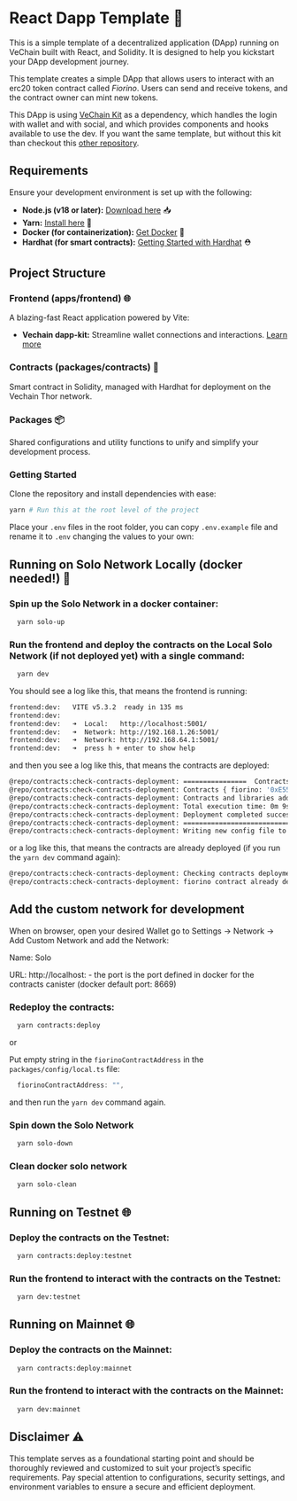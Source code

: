# React Dapp Template 🚀

This is a simple template of a decentralized application (DApp) running on VeChain built with React, and Solidity. It is designed to help you kickstart your DApp development journey.

This template creates a simple DApp that allows users to interact with an erc20 token contract called *Fiorino*. Users can send and receive tokens, and the contract owner can mint new tokens.

This DApp is using [VeChain Kit](https://vechainkit.vechain.org/) as a dependency, which handles the login with wallet and with social, and which provides components and hooks available to use the dev. If you want the same template, but without this kit than checkout this [other repository](https://github.com/Agilulfo1820/react-dapp-template-with-dappkit).

## Requirements

Ensure your development environment is set up with the following:

- **Node.js (v18 or later):** [Download here](https://nodejs.org/en/download/package-manager) 📥
- **Yarn:** [Install here](https://classic.yarnpkg.com/lang/en/docs/install/#mac-stable) 🧶
- **Docker (for containerization):** [Get Docker](https://docs.docker.com/get-docker/) 🐳
- **Hardhat (for smart contracts):** [Getting Started with Hardhat](https://hardhat.org/hardhat-runner/docs/getting-started) ⛑️

## Project Structure

### Frontend (apps/frontend) 🌐

A blazing-fast React application powered by Vite:

- **Vechain dapp-kit:** Streamline wallet connections and interactions. [Learn more](https://docs.vechain.org/developer-resources/sdks-and-providers/dapp-kit)

### Contracts (packages/contracts) 📜

Smart contract in Solidity, managed with Hardhat for deployment on the Vechain Thor network.

### Packages 📦

Shared configurations and utility functions to unify and simplify your development process.

### Getting Started

Clone the repository and install dependencies with ease:

```bash
yarn # Run this at the root level of the project
```

Place your `.env` files in the root folder, you can copy `.env.example` file and rename it to `.env` changing the values to your own:

## Running on Solo Network Locally (docker needed!) 🔧

### Spin up the Solo Network in a docker container:

```bash
  yarn solo-up
```

### Run the frontend and deploy the contracts on the Local Solo Network (if not deployed yet) with a single command:

```bash
  yarn dev
```

You should see a log like this, that means the frontend is running:

```bash
frontend:dev:   VITE v5.3.2  ready in 135 ms
frontend:dev: 
frontend:dev:   ➜  Local:   http://localhost:5001/
frontend:dev:   ➜  Network: http://192.168.1.26:5001/
frontend:dev:   ➜  Network: http://192.168.64.1:5001/
frontend:dev:   ➜  press h + enter to show help
```

and then you see a log like this, that means the contracts are deployed:

```bash
@repo/contracts:check-contracts-deployment: ================  Contracts deployed in 0m 9s 
@repo/contracts:check-contracts-deployment: Contracts { fiorino: '0xE55842798426F155Ad7Ff6E9C93378690d1FF46a' }
@repo/contracts:check-contracts-deployment: Contracts and libraries addresses saved to /path/apps/react-dapp-template/packages/contracts/deploy_output
@repo/contracts:check-contracts-deployment: Total execution time: 0m 9s
@repo/contracts:check-contracts-deployment: Deployment completed successfully!
@repo/contracts:check-contracts-deployment: ================================================================================
@repo/contracts:check-contracts-deployment: Writing new config file to /path/apps/react-dapp-template/packages/config/local.ts
```

or a log like this, that means the contracts are already deployed (if you run the `yarn dev` command again):

```bash
@repo/contracts:check-contracts-deployment: Checking contracts deployment on vechain_solo (http://localhost:8669)...
@repo/contracts:check-contracts-deployment: fiorino contract already deployed
```

## Add the custom network for development

When on browser, open your desired Wallet go to Settings -> Network -> Add Custom Network and add the Network:

Name: Solo

URL: http://localhost:<port> - the port is the port defined in docker for the contracts canister (docker default port: 8669)

### Redeploy the contracts:

```bash
  yarn contracts:deploy
```

or 

Put empty string in the `fiorinoContractAddress` in the `packages/config/local.ts` file:

```typescript
  fiorinoContractAddress: "",
```

and then run the `yarn dev` command again.

### Spin down the Solo Network

```bash
  yarn solo-down
```

### Clean docker solo network

```bash
  yarn solo-clean
```

## Running on Testnet  🌐

### Deploy the contracts on the Testnet:

```bash
  yarn contracts:deploy:testnet
```

### Run the frontend to interact with the contracts on the Testnet:

```bash
  yarn dev:testnet
```

## Running on Mainnet 🌐

### Deploy the contracts on the Mainnet:

```bash
  yarn contracts:deploy:mainnet
```

### Run the frontend to interact with the contracts on the Mainnet:

```bash
  yarn dev:mainnet
```


## Disclaimer ⚠️

This template serves as a foundational starting point and should be thoroughly reviewed and customized to suit your project’s specific requirements. Pay special attention to configurations, security settings, and environment variables to ensure a secure and efficient deployment.
